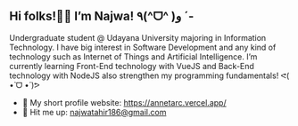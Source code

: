 ## Hi folks!👋🏻 I’m Najwa! ٩(^ᗜ^ )و ´-

Undergraduate student @ Udayana University majoring in Information Technology. I have big interest in Software Development and any kind of technology such as Internet of Things and Artificial Intelligence. I’m currently learning Front-End technology with VueJS and Back-End technology with NodeJS also strengthen my programming fundamentals! ᕙ(  •̀ ᗜ •́  )ᕗ

- 📇 My short profile website: https://annetarc.vercel.app/
- 📨 Hit me up: najwatahir186@gmail.com
